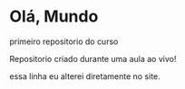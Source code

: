 # Olá, Mundo
 primeiro repositorio do curso

Repositorio criado durante uma aula ao vivo!

essa linha eu alterei diretamente no site.
